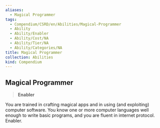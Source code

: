 ```yaml
---
aliases:
  - Magical Programmer
tags:
  - Compendium/CSRD/en/Abilities/Magical-Programmer
  - Ability
  - Ability/Enabler
  - Ability/Cost/NA
  - Ability/Tier/NA
  - Ability/Categories/NA
title: Magical Programmer
collection: Abilities
kind: Compendium
---
```

## Magical Programmer  
>**Enabler**
  
You are trained in crafting magical apps and in using (and exploiting) computer software. You know one or more computer languages well enough to write basic programs, and you are fluent in internet protocol. Enabler.
